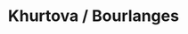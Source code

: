 ---
category: residents
layout: post
title: Khurtova / Bourlanges
profession: visual arts
website: www.marieilsebourlanges.com 
website2: www.elenakhurtova.com
image: /images/residents/elenakhurtova_03.png
---
